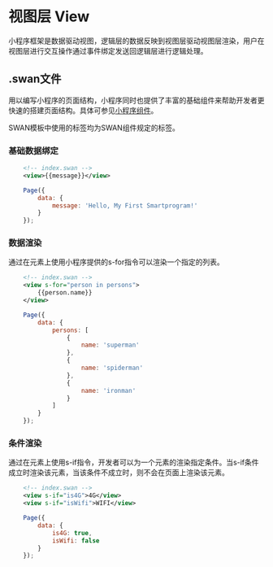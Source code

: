 # 视图层 View

小程序框架是数据驱动视图，逻辑层的数据反映到视图层驱动视图层渲染，用户在视图层进行交互操作通过事件绑定发送回逻辑层进行逻辑处理。


## .swan文件

用以编写小程序的页面结构，小程序同时也提供了丰富的基础组件来帮助开发者更快速的搭建页面结构。具体可参见<a href="https://smartprogram.baidu.com/docs/develop/component/componetlist/" target="_target">小程序组件</a>。

SWAN模板中使用的标签均为SWAN组件规定的标签。

### 基础数据绑定

```xml
    <!-- index.swan -->
    <view>{{message}}</view>
```

```js
    Page({
        data: {
            message: 'Hello, My First Smartprogram!'
        }
    });
```

### 数据渲染

通过在元素上使用小程序提供的s-for指令可以渲染一个指定的列表。

```xml
    <!-- index.swan -->
    <view s-for="person in persons">
        {{person.name}}
    </view>
```

```js
    Page({
        data: {
            persons: [
                {
                    name: 'superman'
                },
                {
                    name: 'spiderman'
                },
                {
                    name: 'ironman'
                }
            ]
        }
    });
```

### 条件渲染

通过在元素上使用s-if指令，开发者可以为一个元素的渲染指定条件。当s-if条件成立时渲染该元素，当该条件不成立时，则不会在页面上渲染该元素。

```xml
    <!-- index.swan -->
    <view s-if="is4G">4G</view>
    <view s-if="isWifi">WIFI</view>
```

```js
    Page({
        data: {
            is4G: true,
            isWifi: false
        }
    });
```
